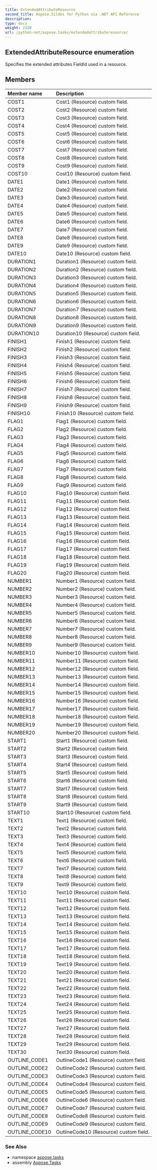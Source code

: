 ```yaml
---
title: ExtendedAttributeResource
second_title: Aspose.Sildes for Python via .NET API Reference
description: 
type: docs
weight: 2320
url: /python-net/aspose.tasks/extendedattributeresource/
---
```


## ExtendedAttributeResource enumeration

Specifies the extended attributes FieldId used in a resource.

## Members
| Member name | Description |
| :- | :- |
|COST1|Cost1 (Resource) custom field.|
|COST2|Cost2 (Resource) custom field.|
|COST3|Cost3 (Resource) custom field.|
|COST4|Cost4 (Resource) custom field.|
|COST5|Cost5 (Resource) custom field.|
|COST6|Cost6 (Resource) custom field.|
|COST7|Cost7 (Resource) custom field.|
|COST8|Cost8 (Resource) custom field.|
|COST9|Cost9 (Resource) custom field.|
|COST10|Cost10 (Resource) custom field.|
|DATE1|Date1 (Resource) custom field.|
|DATE2|Date2 (Resource) custom field.|
|DATE3|Date3 (Resource) custom field.|
|DATE4|Date4 (Resource) custom field.|
|DATE5|Date5 (Resource) custom field.|
|DATE6|Date6 (Resource) custom field.|
|DATE7|Date7 (Resource) custom field.|
|DATE8|Date8 (Resource) custom field.|
|DATE9|Date9 (Resource) custom field.|
|DATE10|Date10 (Resource) custom field.|
|DURATION1|Duration1 (Resource) custom field.|
|DURATION2|Duration2 (Resource) custom field.|
|DURATION3|Duration3 (Resource) custom field.|
|DURATION4|Duration4 (Resource) custom field.|
|DURATION5|Duration5 (Resource) custom field.|
|DURATION6|Duration6 (Resource) custom field.|
|DURATION7|Duration7 (Resource) custom field.|
|DURATION8|Duration8 (Resource) custom field.|
|DURATION9|Duration9 (Resource) custom field.|
|DURATION10|Duration10 (Resource) custom field.|
|FINISH1|Finish1 (Resource) custom field.|
|FINISH2|Finish2 (Resource) custom field.|
|FINISH3|Finish3 (Resource) custom field.|
|FINISH4|Finish4 (Resource) custom field.|
|FINISH5|Finish5 (Resource) custom field.|
|FINISH6|Finish6 (Resource) custom field.|
|FINISH7|Finish7 (Resource) custom field.|
|FINISH8|Finish8 (Resource) custom field.|
|FINISH9|Finish9 (Resource) custom field.|
|FINISH10|Finish10 (Resource) custom field.|
|FLAG1|Flag1 (Resource) custom field.|
|FLAG2|Flag2 (Resource) custom field.|
|FLAG3|Flag3 (Resource) custom field.|
|FLAG4|Flag4 (Resource) custom field.|
|FLAG5|Flag5 (Resource) custom field.|
|FLAG6|Flag6 (Resource) custom field.|
|FLAG7|Flag7 (Resource) custom field.|
|FLAG8|Flag8 (Resource) custom field.|
|FLAG9|Flag9 (Resource) custom field.|
|FLAG10|Flag10 (Resource) custom field.|
|FLAG11|Flag11 (Resource) custom field.|
|FLAG12|Flag12 (Resource) custom field.|
|FLAG13|Flag13 (Resource) custom field.|
|FLAG14|Flag14 (Resource) custom field.|
|FLAG15|Flag15 (Resource) custom field.|
|FLAG16|Flag16 (Resource) custom field.|
|FLAG17|Flag17 (Resource) custom field.|
|FLAG18|Flag18 (Resource) custom field.|
|FLAG19|Flag19 (Resource) custom field.|
|FLAG20|Flag20 (Resource) custom field.|
|NUMBER1|Number1 (Resource) custom field.|
|NUMBER2|Number2 (Resource) custom field.|
|NUMBER3|Number3 (Resource) custom field.|
|NUMBER4|Number4 (Resource) custom field.|
|NUMBER5|Number5 (Resource) custom field.|
|NUMBER6|Number6 (Resource) custom field.|
|NUMBER7|Number7 (Resource) custom field.|
|NUMBER8|Number8 (Resource) custom field.|
|NUMBER9|Number9 (Resource) custom field.|
|NUMBER10|Number10 (Resource) custom field.|
|NUMBER11|Number11 (Resource) custom field.|
|NUMBER12|Number12 (Resource) custom field.|
|NUMBER13|Number13 (Resource) custom field.|
|NUMBER14|Number14 (Resource) custom field.|
|NUMBER15|Number15 (Resource) custom field.|
|NUMBER16|Number16 (Resource) custom field.|
|NUMBER17|Number17 (Resource) custom field.|
|NUMBER18|Number18 (Resource) custom field.|
|NUMBER19|Number19 (Resource) custom field.|
|NUMBER20|Number20 (Resource) custom field.|
|START1|Start1 (Resource) custom field.|
|START2|Start2 (Resource) custom field.|
|START3|Start3 (Resource) custom field.|
|START4|Start4 (Resource) custom field.|
|START5|Start5 (Resource) custom field.|
|START6|Start6 (Resource) custom field.|
|START7|Start7 (Resource) custom field.|
|START8|Start8 (Resource) custom field.|
|START9|Start9 (Resource) custom field.|
|START10|Start10 (Resource) custom field.|
|TEXT1|Text1 (Resource) custom field.|
|TEXT2|Text2 (Resource) custom field.|
|TEXT3|Text3 (Resource) custom field.|
|TEXT4|Text4 (Resource) custom field.|
|TEXT5|Text5 (Resource) custom field.|
|TEXT6|Text6 (Resource) custom field.|
|TEXT7|Text7 (Resource) custom field.|
|TEXT8|Text8 (Resource) custom field.|
|TEXT9|Text9 (Resource) custom field.|
|TEXT10|Text10 (Resource) custom field.|
|TEXT11|Text11 (Resource) custom field.|
|TEXT12|Text12 (Resource) custom field.|
|TEXT13|Text13 (Resource) custom field.|
|TEXT14|Text14 (Resource) custom field.|
|TEXT15|Text15 (Resource) custom field.|
|TEXT16|Text16 (Resource) custom field.|
|TEXT17|Text17 (Resource) custom field.|
|TEXT18|Text18 (Resource) custom field.|
|TEXT19|Text19 (Resource) custom field.|
|TEXT20|Text20 (Resource) custom field.|
|TEXT21|Text21 (Resource) custom field.|
|TEXT22|Text22 (Resource) custom field.|
|TEXT23|Text23 (Resource) custom field.|
|TEXT24|Text24 (Resource) custom field.|
|TEXT25|Text25 (Resource) custom field.|
|TEXT26|Text26 (Resource) custom field.|
|TEXT27|Text27 (Resource) custom field.|
|TEXT28|Text28 (Resource) custom field.|
|TEXT29|Text29 (Resource) custom field.|
|TEXT30|Text30 (Resource) custom field.|
|OUTLINE_CODE1|OutlineCode1 (Resource) custom field.|
|OUTLINE_CODE2|OutlineCode2 (Resource) custom field.|
|OUTLINE_CODE3|OutlineCode3 (Resource) custom field.|
|OUTLINE_CODE4|OutlineCode4 (Resource) custom field.|
|OUTLINE_CODE5|OutlineCode5 (Resource) custom field.|
|OUTLINE_CODE6|OutlineCode6 (Resource) custom field.|
|OUTLINE_CODE7|OutlineCode7 (Resource) custom field.|
|OUTLINE_CODE8|OutlineCode8 (Resource) custom field.|
|OUTLINE_CODE9|OutlineCode9 (Resource) custom field.|
|OUTLINE_CODE10|OutlineCode10 (Resource) custom field.|

### See Also

* namespace [aspose.tasks](/python-net/aspose.tasks/)
* assembly [Aspose.Tasks](/tasks/python-net/)

